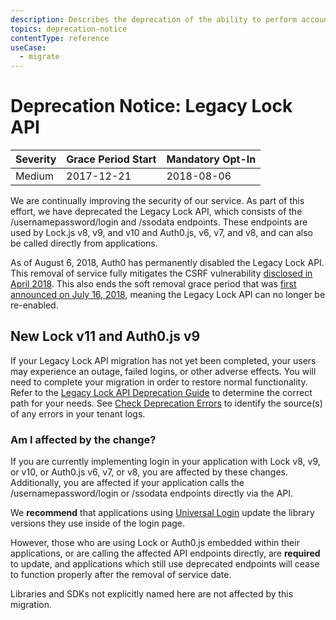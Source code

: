 ```yaml
---
description: Describes the deprecation of the ability to perform account linking with ID Tokens and provides migration options.
topics: deprecation-notice
contentType: reference
useCase:
  - migrate
---
```


# Deprecation Notice: Legacy Lock API

| Severity | Grace Period Start | Mandatory Opt-In|
| --- | --- | --- |
| Medium | 2017-12-21 |  2018-08-06 |

We are continually improving the security of our service. As part of this effort, we have deprecated the Legacy Lock API, which consists of the /usernamepassword/login and /ssodata endpoints. These endpoints are used by Lock.js v8, v9, and v10 and Auth0.js, v6, v7, and v8, and can also be called directly from applications.

As of August 6, 2018, Auth0 has permanently disabled the Legacy Lock API. This removal of service fully mitigates the CSRF vulnerability [disclosed in April 2018](https://auth0.com/blog/managing-and-mitigating-security-vulnerabilities-at-auth0/). This also ends the soft removal grace period that was [first announced on July 16, 2018](https://community.auth0.com/t/auth0-legacy-lock-api-disabled-grace-period-available/12949), meaning the Legacy Lock API can no longer be re-enabled.

## New Lock v11 and Auth0.js v9

If your Legacy Lock API migration has not yet been completed, your users may experience an outage, failed logins, or other adverse effects. You will need to complete your migration in order to restore normal functionality. Refer to the [Legacy Lock API Deprecation Guide](/migrations/guides/legacy-lock-api-deprecation) to determine the correct path for your needs. See [Check Deprecation Errors](/troubleshoot/guides/check-deprecation-errors) to identify the source(s) of any errors in your tenant logs. 

### Am I affected by the change?

If you are currently implementing login in your application with Lock v8, v9, or v10, or Auth0.js v6, v7, or v8, you are affected by these changes. Additionally, you are affected if your application calls the /usernamepassword/login or /ssodata endpoints directly via the API.

We **recommend** that applications using [Universal Login](/hosted-pages/login) update the library versions they use inside of the login page.

However, those who are using Lock or Auth0.js embedded within their applications, or are calling the affected API endpoints directly, are **required** to update, and applications which still use deprecated endpoints will cease to function properly after the removal of service date.

Libraries and SDKs not explicitly named here are not affected by this migration.
